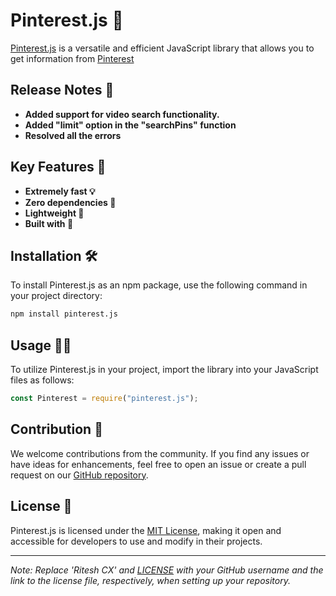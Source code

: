 # Pinterest.js 📌

[Pinterest.js]() is a versatile and efficient JavaScript library that allows you to get information from [Pinterest](https://pinterest.com)

## Release Notes 📝

- **Added support for video search functionality.**
- **Added "limit" option in the "searchPins" function**
- **Resolved all the errors**

## Key Features 🚀

- **Extremely fast 💡**
- **Zero dependencies 📝**
- **Lightweight 🎁**
- **Built with 🤍**

## Installation 🛠️

To install Pinterest.js as an npm package, use the following command in your project directory:

```bash
npm install pinterest.js
```

## Usage 🧑‍💻

To utilize Pinterest.js in your project, import the library into your JavaScript files as follows:

```javascript
const Pinterest = require("pinterest.js");
```

## Contribution 🤝

We welcome contributions from the community. If you find any issues or have ideas for enhancements, feel free to open an issue or create a pull request on our [GitHub repository](https://github.com/TrishCX/Pinterest.js).

## License 📜

Pinterest.js is licensed under the [MIT License](https://github.com/TrishCX/Pinterest.js/blob/main/LICENSE), making it open and accessible for developers to use and modify in their projects.

---

_Note: Replace 'Ritesh CX' and [LICENSE](https://github.com/TrishCX/Pinterest.js/blob/main/LICENSE) with your GitHub username and the link to the license file, respectively, when setting up your repository._
